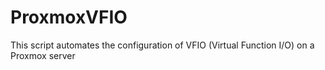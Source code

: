 # ProxmoxVFIO
This script automates the configuration of VFIO (Virtual Function I/O) on a Proxmox server
